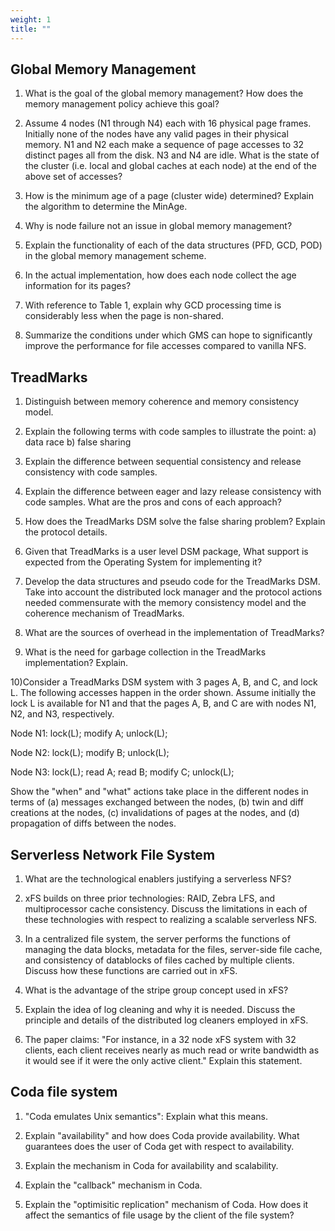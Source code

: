 ```yaml
---
weight: 1
title: ""
---
```


Global Memory Management
------------------------

1) What is the goal of the global memory management?  How does the
   memory management policy achieve this goal?

2) Assume 4 nodes (N1 through N4) each with 16 physical page frames.
   Initially none of the nodes have any valid pages in their physical
   memory.  N1 and N2 each make a sequence of page accesses to 32 distinct
   pages all from the disk.   N3 and N4 are idle.  What is the state of
   the cluster (i.e. local and global caches at each node) at the
   end of the above set of accesses?

3) How is the minimum age of a page (cluster wide) determined?  Explain
   the algorithm to determine the MinAge.

4) Why is node failure not an issue in global memory management?

5) Explain the functionality of each of the data structures (PFD, GCD, POD)
   in the global memory management scheme.

6) In the actual implementation, how does each node collect the age
   information for its pages?

7) With reference to Table 1, explain why GCD processing time is
   considerably less when the page is non-shared.

8) Summarize the conditions under which GMS can hope to significantly
   improve the performance for file accesses compared to vanilla NFS.


TreadMarks
----------

1) Distinguish between memory coherence and memory consistency model.

2) Explain the following terms with code samples to illustrate the point:
   a) data race
   b) false sharing

3) Explain the difference between sequential consistency and release
   consistency with code samples.

4) Explain the difference between eager and lazy release consistency
   with code samples.  What are the pros and cons of each approach?

5) How does the TreadMarks DSM solve the false sharing problem?
   Explain the protocol details.

6) Given that TreadMarks is a user level DSM package, What support is expected
   from the Operating System for implementing it?

7) Develop the data structures and pseudo code for the TreadMarks
   DSM.  Take into account the distributed lock manager and the
   protocol actions needed commensurate with the memory consistency model
   and the coherence mechanism of TreadMarks.

8) What are the sources of overhead in the implementation of TreadMarks?

9) What is the need for garbage collection in the TreadMarks implementation?
   Explain.

10)Consider a TreadMarks DSM system with 3 pages A, B, and C, and lock L.
   The following accesses happen in the order shown.  Assume initially the
   lock L is available for N1 and that the pages A, B, and C are with nodes
   N1, N2, and N3, respectively.

   Node N1:
                 lock(L);
                   modify A;
                 unlock(L);

   Node N2:
                 lock(L);
                   modify B;
                 unlock(L);

   Node N3:
                 lock(L);
                   read A;
                   read B;
                   modify C;
                 unlock(L);


   Show the "when" and "what" actions take place in the different nodes
   in terms of (a) messages exchanged between the nodes,
   (b) twin and diff creations at the nodes, (c) invalidations of pages
   at the nodes, and (d) propagation of diffs between the nodes.


Serverless Network File System
------------------------------

1) What are the technological enablers justifying a serverless NFS?

2) xFS builds on three prior technologies: RAID, Zebra LFS, and multiprocessor
   cache consistency.  Discuss the limitations in each of these technologies
   with respect to realizing a scalable serverless NFS.

3) In a centralized file system, the server performs the functions of
   managing the data blocks, metadata for the files, server-side
   file cache, and consistency of datablocks of files cached by
   multiple clients.  Discuss how these functions are carried out in
   xFS.

4) What is the advantage of the stripe group concept used in xFS?

5) Explain the idea of log cleaning and why it is needed.  Discuss the
   principle and details of the distributed log cleaners employed in xFS.

6) The paper claims: "For instance, in a 32 node xFS system with 32 clients,
   each client receives nearly as much read or write bandwidth as it would
   see if it were the only active client."
   Explain this statement.

Coda file system
----------------
1) "Coda emulates Unix semantics":  Explain what this means.

2) Explain "availability" and how does Coda provide availability.  What
   guarantees does the user of Coda get with respect to availability.

3) Explain the mechanism in Coda for availability and scalability.

4) Explain the "callback" mechanism in Coda.

5) Explain the "optimisitic replication" mechanism of Coda.  How does it
   affect the semantics of file usage by the client of the file system?
